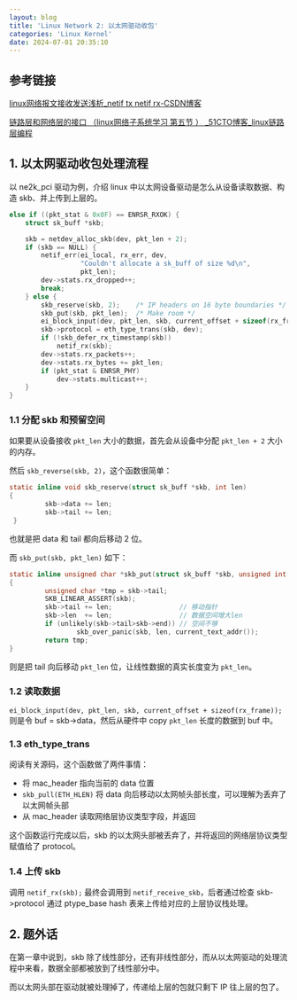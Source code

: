 ```yaml
---
layout: blog
title: 'Linux Network 2: 以太网驱动收包'
categories: 'Linux Kernel'
date: 2024-07-01 20:35:10
---
```


## 参考链接

[linux网络报文接收发送浅析_netif tx netif rx-CSDN博客](https://blog.csdn.net/wangquan1992/article/details/112129162)

[链路层和网络层的接口 （linux网络子系统学习 第五节 ） _51CTO博客_linux链路层编程](https://blog.51cto.com/yaoyang/1269713)

## 1. 以太网驱动收包处理流程

以 ne2k_pci 驱动为例，介绍 linux 中以太网设备驱动是怎么从设备读取数据、构造 skb、并上传到上层的。

```c
else if ((pkt_stat & 0x0F) == ENRSR_RXOK) {
    struct sk_buff *skb;

    skb = netdev_alloc_skb(dev, pkt_len + 2);
    if (skb == NULL) {
        netif_err(ei_local, rx_err, dev,
                  "Couldn't allocate a sk_buff of size %d\n",
                  pkt_len);
        dev->stats.rx_dropped++;
        break;
    } else {
        skb_reserve(skb, 2);    /* IP headers on 16 byte boundaries */
        skb_put(skb, pkt_len);  /* Make room */
        ei_block_input(dev, pkt_len, skb, current_offset + sizeof(rx_frame));
        skb->protocol = eth_type_trans(skb, dev);
        if (!skb_defer_rx_timestamp(skb))
            netif_rx(skb);
        dev->stats.rx_packets++;
        dev->stats.rx_bytes += pkt_len;
        if (pkt_stat & ENRSR_PHY)
            dev->stats.multicast++;
    }
}
```

### 1.1 分配 skb 和预留空间

如果要从设备接收 `pkt_len` 大小的数据，首先会从设备中分配 `pkt_len + 2` 大小的内存。

然后 `skb_reverse(skb, 2)`，这个函数很简单：

```c
static inline void skb_reserve(struct sk_buff *skb, int len)  
{  
         skb->data += len;  
         skb->tail += len;  
 } 
```

也就是把 data 和 tail 都向后移动 2 位。

而 `skb_put(skb, pkt_len)` 如下：

```c
static inline unsigned char *skb_put(struct sk_buff *skb, unsigned int len)  
{  
         unsigned char *tmp = skb->tail;  
         SKB_LINEAR_ASSERT(skb);            
         skb->tail += len;                 // 移动指针  
         skb->len  += len;                 // 数据空间增大len  
         if (unlikely(skb->tail>skb->end)) // 空间不够
                 skb_over_panic(skb, len, current_text_addr());  
         return tmp;  
} 
```

则是把 tail 向后移动 `pkt_len` 位，让线性数据的真实长度变为 `pkt_len`。

### 1.2 读取数据

`ei_block_input(dev, pkt_len, skb, current_offset + sizeof(rx_frame));` 则是令 buf = skb->data，然后从硬件中 copy `pkt_len` 长度的数据到 buf 中。

### 1.3 eth_type_trans

阅读有关源码，这个函数做了两件事情：

- 将 mac_header 指向当前的 data 位置
- `skb_pull(ETH_HLEN)` 将 data 向后移动以太网帧头部长度，可以理解为丢弃了以太网帧头部
- 从 mac_header 读取网络层协议类型字段，并返回

这个函数运行完成以后，skb 的以太网头部被丢弃了，并将返回的网络层协议类型赋值给了 protocol。

### 1.4 上传 skb

调用 `netif_rx(skb);` 最终会调用到 `netif_receive_skb`，后者通过检查 skb->protocol 通过 ptype_base hash 表来上传给对应的上层协议栈处理。

## 2. 题外话

在第一章中说到，skb 除了线性部分，还有非线性部分，而从以太网驱动的处理流程中来看，数据全部都被放到了线性部分中。

而以太网头部在驱动就被处理掉了，传递给上层的包就只剩下 IP 往上层的包了。

